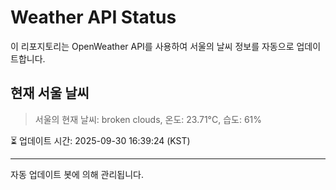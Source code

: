 
# Weather API Status

이 리포지토리는 OpenWeather API를 사용하여 서울의 날씨 정보를 자동으로 업데이트합니다.

## 현재 서울 날씨
> 서울의 현재 날씨: broken clouds, 온도: 23.71°C, 습도: 61%

⏳ 업데이트 시간: 2025-09-30 16:39:24 (KST)

---
자동 업데이트 봇에 의해 관리됩니다.
